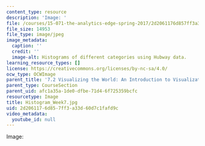 ```yaml
---
content_type: resource
description: 'Image: '
file: /courses/15-071-the-analytics-edge-spring-2017/2d2061176d857ff3a33d60d7c1fafd9c_Histogram_Week7.jpg
file_size: 14953
file_type: image/jpeg
image_metadata:
  caption: ''
  credit: ''
  image-alt: Histograms of different categories using Hubway data.
learning_resource_types: []
license: https://creativecommons.org/licenses/by-nc-sa/4.0/
ocw_type: OCWImage
parent_title: '7.2 Visualizing the World: An Introduction to Visualization'
parent_type: CourseSection
parent_uid: afc1a35a-1de0-dfbe-71d4-6f725359bcfc
resourcetype: Image
title: Histogram_Week7.jpg
uid: 2d206117-6d85-7ff3-a33d-60d7c1fafd9c
video_metadata:
  youtube_id: null
---
```

Image: 
